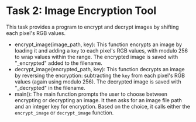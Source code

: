# Task 2: Image Encryption Tool
This task provides a program to encrypt and decrypt images by shifting each pixel's
RGB values.
- encrypt_image(image_path, key): This function encrypts an image by loading it
and adding a `key` to each pixel's RGB values, with modulo 256 to wrap values
within the range. The encrypted image is saved with "_encrypted" added to the
filename.
- decrypt_image(encrypted_path, key): This function decrypts an image by
reversing the encryption: subtracting the `key` from each pixel's RGB values (again
using modulo 256). The decrypted image is saved with "_decrypted" in the filename.
- main(): The main function prompts the user to choose between encrypting or
decrypting an image. It then asks for an image file path and an integer key for
encryption. Based on the choice, it calls either the `encrypt_image` or
`decrypt_image` function.
